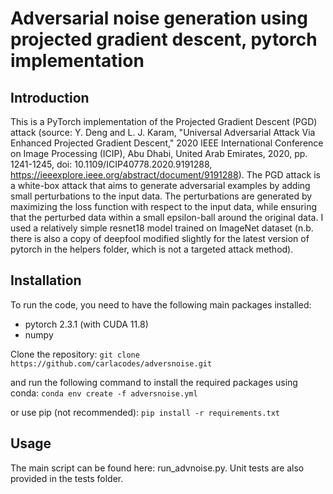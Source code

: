# Adversarial noise generation using projected gradient descent, pytorch implementation

## Introduction
This is a PyTorch implementation of the Projected Gradient Descent (PGD) attack (source: Y. Deng and L. J. Karam, "Universal Adversarial Attack Via Enhanced Projected Gradient Descent," 2020 IEEE International Conference on Image Processing (ICIP), 
Abu Dhabi, United Arab Emirates, 2020, pp. 1241-1245, doi: 10.1109/ICIP40778.2020.9191288, https://ieeexplore.ieee.org/abstract/document/9191288). 
The PGD attack is a white-box attack that aims to generate adversarial examples by adding small perturbations to the input data. 
The perturbations are generated by maximizing the loss function with respect to the input data, while ensuring that the perturbed data 
within a small epsilon-ball around the original data. I used a relatively simple resnet18 model trained on ImageNet dataset (n.b. there is also a copy of deepfool modified slightly for the latest version of pytorch in the helpers folder, which is not a targeted attack method).

## Installation
To run the code, you need to have the following main packages installed:
- pytorch 2.3.1 (with CUDA 11.8)
- numpy

Clone the repository:
``` git clone https://github.com/carlacodes/adversnoise.git ```

and run the following command to install the required packages using conda:
``` conda env create -f adversnoise.yml ```

or use pip (not recommended):
``` pip install -r requirements.txt ```

## Usage
The main script can be found here: run_advnoise.py. Unit tests are also provided in the tests folder.
